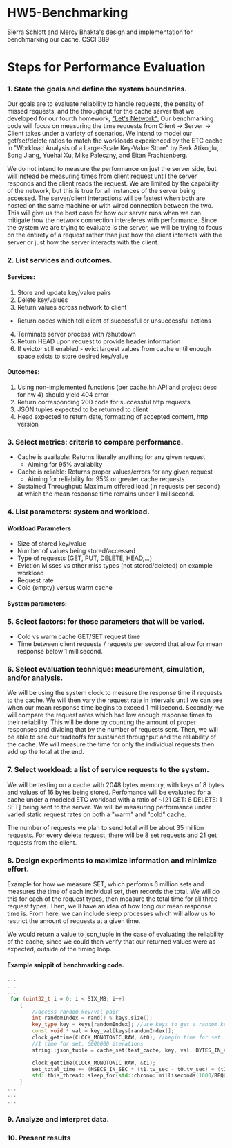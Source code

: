 # HW5-Benchmarking
Sierra Schlott and Mercy Bhakta's design and implementation for benchmarking our cache. CSCI 389

# Steps for Performance Evaluation

### 1. State the goals and define the system boundaries.
Our goals are to evaluate reliability to handle requests, the penalty of missed requests, and the throughput for the cache server that we developed for our fourth homework, ["Let's Network".](https://github.com/atreides1/HW2-Hash-it-out "Let's Network") Our benchmarking code will focus on measuring the time requests from Client -> Server -> Client takes under a variety of scenarios. We intend to model our get/set/delete ratios to match the workloads experienced by the ETC cache  in "Workload Analysis of a Large-Scale Key-Value Store" by Berk Atikoglu, Song Jiang, Yuehai Xu, Mike Paleczny, and Eitan Frachtenberg. 

We do not intend to measure the performance on just the server side, but will instead be measuring times from client request until the server responds and the client reads the request. We are limited by the capability of the network, but this is true for all instances of the server being accessed. The server/client interactions will be fastest  when both are hosted on the same machine or with wired connection between the two. This will give us the best case for how our server runs when we can mitigate how the network connection intereferes with performance. Since the system we are trying to evaluate is the server, we will be trying to focus on the entirety of a request rather than just how the client interacts with the server or just how the server interacts with the client. 

### 2. List services and outcomes. 
#### Services:
1. Store and update key/value pairs
2. Delete key/values
3. Return values across network to client
  * Return codes which tell client of successful or unsuccessful actions
4. Terminate server process with /shutdown
5. Return HEAD upon request to provide header information 
6. If evictor still enabled - evict largest values from cache until enough space exists to store desired key/value

#### Outcomes:
1. Using non-implemented functions (per cache.hh API and project desc for hw 4) should yield 404 error
2. Return corresponding 200 code for successful http requests 
3. JSON tuples expected to be returned to client
4. Head expected to return date, formatting of accepted content, http version

### 3. Select metrics: criteria to compare performance.
* Cache is available: Returns literally anything for any given request 
    * Aiming for 95% availabiity
* Cache is reliable: Returns proper values/errors for any given request
    * Aiming for reliability for 95% or greater cache requests
* Sustained Throughput: Maximum offered load (in requests per second) at which the mean response time remains under 1 millisecond. 
    

### 4. List parameters: system and workload.
#### Workload Parameters
* Size of stored key/value
* Number of values being stored/accessed
* Type of requests (GET, PUT, DELETE, HEAD,...) 
* Eviction Misses vs other miss types (not stored/deleted) on example workload
* Request rate
* Cold (empty) versus warm cache

#### System parameters:

### 5. Select factors: for those parameters that will be varied.
* Cold vs warm cache GET/SET request time
* Time between client requests / requests per second that allow for mean response below 1 millisecond.

### 6. Select evaluation technique: measurement, simulation, and/or analysis.
We will be using the system clock to measure the response time if requests to the cache. We will then vary the request rate in intervals until we can see when our mean response time begins to exceed 1 millisecond. Secondly, we will compare the request rates which had low enough response times to their reliability. This will be done by counting the amount of proper responses and dividing that by the number of requests sent. Then, we will be able to see our tradeoffs for sustained throughput and the reliability of the cache. We will measure the time for only the individual requests then add up the total at the end.



### 7. Select workload: a list of service requests to the system.
We will be testing on a cache with 2048 bytes memory, with keys of 8 bytes and values of 16 bytes being stored. Perfomance will be evaluated for a cache under a modeled ETC workload with a ratio of ~[21 GET: 8 DELETE: 1 SET] being sent to the server. We will be measuring performance under varied static request rates on both a "warm" and "cold" cache. 

The number of requests we plan to send total will be about 35 million requests. For every delete request, there will be 8 set requests and 21 get requests from the client. 


### 8. Design experiments to maximize information and minimize effort.
Example for how we measure SET, which performs 6 million sets and measures the time of each individual set, then records the total. 
We will do this for each of the request types, then measure the total time for all three request types. Then, we'll have an idea of how long our mean response time is. From here, we can include sleep processes which will allow us to restrict the amount of requests at a given time.

We would return a value to json_tuple in the case of evaluating the reliability of the cache, since we could then verify that our returned values were as expected, outside of the timing loop. 

#### Example snippit of benchmarking code.
```cpp
...
...
...
 for (uint32_t i = 0; i < SIX_MB; i++)
    {
        //access random key/val pair
        int randomIndex = rand() % keys.size();
        key_type key = keys[randomIndex]; //use keys to get a random key for key_val
        const void * val = key_val[keys[randomIndex]];
        clock_gettime(CLOCK_MONOTONIC_RAW, &t0); //begin time for set
        //1 time for set, 6000000 iterations
        string::json_tuple = cache_set(test_cache, key, val, BYTES_IN_VAL); //end set timing

        clock_gettime(CLOCK_MONOTONIC_RAW, &t1);
        set_total_time += (NSECS_IN_SEC * (t1.tv_sec - t0.tv_sec) + (t1.tv_nsec - t0.tv_nsec));
        std::this_thread::sleep_for(std::chrono::milliseconds(1000/REQUESTS_PER_SEC)); //how long to wat before next request
    }
...
...
...
```

### 9. Analyze and interpret data.


### 10. Present results
